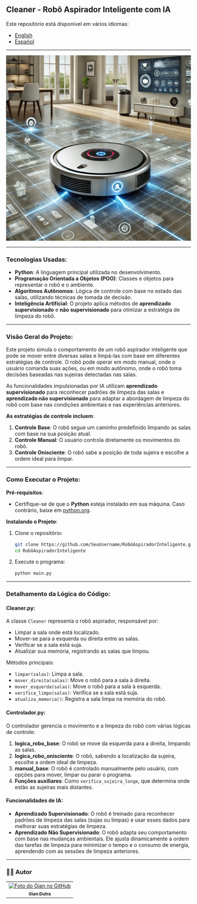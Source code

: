 ## Cleaner - Robô Aspirador Inteligente com IA

Este repositório está disponível em vários idiomas:

- [English](README-en.md)
- [Español](README-es.md)

---

<img src="./.github/1.png" alt="robo-aspirador-inteligente" title="Robô Aspirador Inteligente">

---

### Tecnologias Usadas:

- **Python**: A linguagem principal utilizada no desenvolvimento.
- **Programação Orientada a Objetos (POO)**: Classes e objetos para representar o robô e o ambiente.
- **Algoritmos Autônomos**: Lógica de controle com base no estado das salas, utilizando técnicas de tomada de decisão.
- **Inteligência Artificial**: O projeto aplica métodos de **aprendizado supervisionado** e **não supervisionado** para otimizar a estratégia de limpeza do robô.

---

### Visão Geral do Projeto:

Este projeto simula o comportamento de um robô aspirador inteligente que pode se mover entre diversas salas e limpá-las com base em diferentes estratégias de controle. O robô pode operar em modo manual, onde o usuário comanda suas ações, ou em modo autônomo, onde o robô toma decisões baseadas nas sujeiras detectadas nas salas.

As funcionalidades impulsionadas por IA utilizam **aprendizado supervisionado** para reconhecer padrões de limpeza das salas e **aprendizado não supervisionado** para adaptar a abordagem de limpeza do robô com base nas condições ambientais e nas experiências anteriores.

**As estratégias de controle incluem**:
1. **Controle Base**: O robô segue um caminho predefinido limpando as salas com base na sua posição atual.
2. **Controle Manual**: O usuário controla diretamente os movimentos do robô.
3. **Controle Onisciente**: O robô sabe a posição de toda sujeira e escolhe a ordem ideal para limpar.

---

### Como Executar o Projeto:

**Pré-requisitos**:
- Certifique-se de que o **Python** esteja instalado em sua máquina. Caso contrário, baixe em [python.org](https://www.python.org/downloads/).

**Instalando o Projeto**:

1. Clone o repositório:
    ```bash
    git clone https://github.com/SeuUsername/RobôAspiradorInteligente.git
    cd RobôAspiradorInteligente
    ```

2. Execute o programa:
    ```bash
    python main.py
    ```

---

### Detalhamento da Lógica do Código:

#### **Cleaner.py**:
A classe `Cleaner` representa o robô aspirador, responsável por:
- Limpar a sala onde está localizado.
- Mover-se para a esquerda ou direita entre as salas.
- Verificar se a sala está suja.
- Atualizar sua memória, registrando as salas que limpou.

Métodos principais:
- `limpar(salas)`: Limpa a sala.
- `mover_direita(salas)`: Move o robô para a sala à direita.
- `mover_esquerda(salas)`: Move o robô para a sala à esquerda.
- `verifica_limpo(salas)`: Verifica se a sala está suja.
- `atualiza_memoria()`: Registra a sala limpa na memória do robô.

#### **Controlador.py**:
O controlador gerencia o movimento e a limpeza do robô com várias lógicas de controle:

1. **logica_robo_base**: O robô se move da esquerda para a direita, limpando as salas.
2. **logica_robo_onisciente**: O robô, sabendo a localização da sujeira, escolhe a ordem ideal de limpeza.
3. **manual_base**: O robô é controlado manualmente pelo usuário, com opções para mover, limpar ou parar o programa.
4. **Funções auxiliares**: Como `verifica_sujeira_longe`, que determina onde estão as sujeiras mais distantes.

#### **Funcionalidades de IA**:
- **Aprendizado Supervisionado**: O robô é treinado para reconhecer padrões de limpeza das salas (sujas ou limpas) e usar esses dados para melhorar suas estratégias de limpeza.
- **Aprendizado Não Supervisionado**: O robô adapta seu comportamento com base nas mudanças ambientais. Ele ajusta dinamicamente a ordem das tarefas de limpeza para minimizar o tempo e o consumo de energia, aprendendo com as sessões de limpeza anteriores.

---

### 👨‍💼 Autor

<table>
  <tr>
    <td align="center">
      <a href="#">
        <img src="https://github.com/GianDutra.png" width="100px;" alt="Foto do Gian no GitHub"/><br>
        <sub>
          <b>Gian Dutra</b>
        </sub>
      </a>
    </td>
  </tr>
</table>

